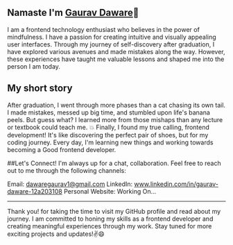 

## Namaste I'm [Gaurav Daware][HOMEPAGE]🙏

I am a frontend technology enthusiast who believes in the power of mindfulness. I have a passion for creating intuitive and visually appealing user interfaces. Through my journey of self-discovery after graduation, I have explored various avenues and made mistakes along the way. However, these experiences have taught me valuable lessons and shaped me into the person I am today.

[homepage]: #

## My short story

After graduation, I went through more phases than a cat chasing its own tail. I made mistakes, messed up big time, and stumbled upon life's banana peels. But guess what? I learned more from those mishaps than any lecture or textbook could teach me. 💥 Finally, I found my true calling, frontend development! It's like discovering the perfect pair of shoes, but for my coding journey. Every day, I'm learning new things and working towards becoming a Good frontend developer.

##Let's Connect!
I'm always up for a chat, collaboration. Feel free to reach out to me through the following channels:

Email: <dawaregaurav1@gmail.com>
LinkedIn: www.linkedin.com/in/gaurav-daware-12a203108
Personal Website: Working On...

***
Thank you! for taking the time to visit my GitHub profile and read about my journey. I am committed to honing my skills as a frontend developer and creating meaningful experiences through my work. Stay tuned for more exciting projects and updates!✌️😄




